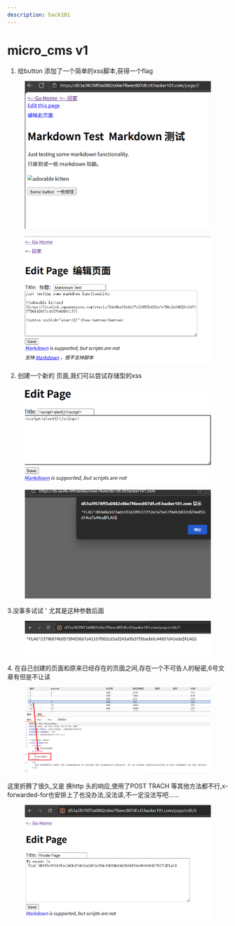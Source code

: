 ```yaml
---
description: hack101
---
```


# micro\_cms v1

1. 给button 添加了一个简单的xss脚本,获得一个flag

<figure><img src=".gitbook/assets/image (8).png" alt=""><figcaption></figcaption></figure>



<figure><img src=".gitbook/assets/image (9).png" alt=""><figcaption></figcaption></figure>



2. 创建一个新的 页面,我们可以尝试存储型的xss

<figure><img src=".gitbook/assets/image (12).png" alt=""><figcaption></figcaption></figure>

<figure><img src=".gitbook/assets/image (11).png" alt=""><figcaption></figcaption></figure>

3.没事多试试 '  尤其是这种参数后面

<figure><img src=".gitbook/assets/image (13).png" alt=""><figcaption></figcaption></figure>

&#x20;   4\. 在自己创建的页面和原来已经存在的页面之间,存在一个不可告人的秘密,6号文章有但是不让读

<figure><img src=".gitbook/assets/image.png" alt=""><figcaption></figcaption></figure>

这里折腾了很久,又是 换http 头的响应,使用了POST TRACH 等其他方法都不行,x-forwarded-for也安排上了也没办法,没法读,不一定没法写吧......

<figure><img src=".gitbook/assets/image (1).png" alt=""><figcaption></figcaption></figure>




